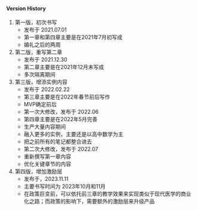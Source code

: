 #### Version History

1. 第一版，初次书写
    - 发布于 2021.07.01 
    - 第一章和第四章主要是在2021年7月初写成
    - 婚礼之后的两周
1. 第二版，重写第二章
    - 发布于 2021.12.30
    - 第二章主要是在2021年12月末写成
    - 多次隔离期间
1. 第三版，增添实例内容
    - 发布于 2022.02.22
    - 第三章主要是在2022年春节前后写作
    - MVP确定前后
    - 第一次大修改，发布于 2022.06
    - 第四章主要是在2022年5月完善
    - 生产大量内容期间
    - 融入更多的实例，主要还是以高中数学为主
    - 把之前所有的笔记都整合进去
    - 第二次大修改，发布于 2022.07
    - 重新撰写第一章内容
    - 优化关键章节的内容
1. 第四版，增加激励层
    - 发布于，2023.11.11
    - 主要书写时间为 2023年10月和11月
    - 在政策巨变前，可以依托前三章的教学效果来实现类似于现代医学的商业化之路；而政策的影响下，需要额外的激励层来升级产品